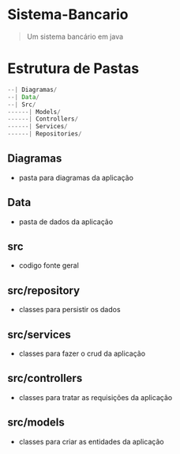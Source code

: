 # Sistema-Bancario
> Um sistema bancário em java

# Estrutura de Pastas
```java
--| Diagramas/
--| Data/
--| Src/
------| Models/
------| Controllers/
------| Services/
------| Repositories/
```

## Diagramas
- pasta para diagramas da aplicação

## Data
- pasta de dados da aplicação

## src
- codigo fonte geral

## src/repository
- classes para persistir os dados

## src/services
- classes para fazer o crud da aplicação

## src/controllers
- classes para tratar as requisições da aplicação

## src/models
- classes para criar as entidades da aplicação
